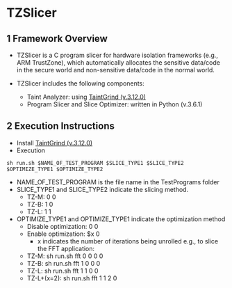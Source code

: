 # TZSlicer

## 1 Framework Overview
 - TZSlicer is a C program slicer for hardware isolation frameworks (e.g., ARM TrustZone), which automatically allocates the sensitive data/code in the secure world and non-sensitive data/code in the normal world.

 - TZSlicer includes the following components:
   - Taint Analyzer: using [TaintGrind (v.3.12.0)](https://github.com/wmkhoo/taintgrind)
   - Program Slicer and Slice Optimizer: written in Python (v.3.6.1)


## 2 Execution Instructions
 - Install [TaintGrind (v.3.12.0)](https://github.com/wmkhoo/taintgrind)
 - Execution
```
sh run.sh $NAME_OF_TEST_PROGRAM $SLICE_TYPE1 $SLICE_TYPE2 $OPTIMIZE_TYPE1 $OPTIMIZE_TYPE2
```
   - NAME_OF_TEST_PROGRAM is the file name in the TestPrograms folder
   - SLICE_TYPE1 and SLICE_TYPE2 indicate the slicing method.
     - TZ-M: 0 0
     - TZ-B: 1 0
     - TZ-L: 1 1
   - OPTIMIZE_TYPE1 and OPTIMIZE_TYPE1 indicate the optimization method
     - Disable optimization: 0 0
     - Enable optimization: $x 0
       - x indicates the number of iterations being unrolled
   e.g., to slice the FFT application:
     - TZ-M: sh run.sh fft 0 0 0 0
     - TZ-B: sh run.sh fft 1 0 0 0
     - TZ-L: sh run.sh fft 1 1 0 0
     - TZ-L+(x=2): sh run.sh fft 1 1 2 0
